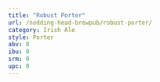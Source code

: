 ```yaml
---
title: "Robust Porter"
url: /nodding-head-brewpub/robust-porter/
category: Irish Ale
style: Porter
abv: 0
ibu: 0
srm: 0
upc: 0
---
```


